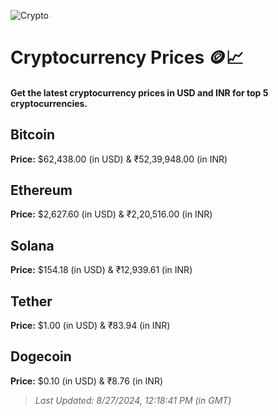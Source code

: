 
![Crypto](https://www.techguide.com.au/wp-content/uploads/2020/11/crypto3.jpeg)

# Cryptocurrency Prices 🪙📈

#### Get the latest cryptocurrency prices in USD and INR for top 5 cryptocurrencies.

## Bitcoin

**Price:** $62,438.00 (in USD) & ₹52,39,948.00 (in INR)

## Ethereum

**Price:** $2,627.60 (in USD) & ₹2,20,516.00 (in INR)

## Solana

**Price:** $154.18 (in USD) & ₹12,939.61 (in INR)

## Tether

**Price:** $1.00 (in USD) & ₹83.94 (in INR)

## Dogecoin

**Price:** $0.10 (in USD) & ₹8.76 (in INR)

> _Last Updated: 8/27/2024, 12:18:41 PM (in GMT)_
